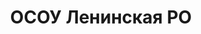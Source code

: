 ---
title: ОСОУ Ленинская РО
address: '69006, г. Запорожье, ул. Добролюбова, 3'
phone:
  - (061) 275-60-61
url: ''
about: ''
searchTitle: 'ОСОУ Ленинская РО, 69006, г. Запорожье, ул. Добролюбова, 3'
tags:
  - Детско-юношеские спортивные школы
geometry:
  location:
    lat: 47.8623026
    lng: 35.1052644
  viewport:
    northeast:
      lat: 47.8637252802915
      lng: 35.1064725802915
    southwest:
      lat: 47.8610273197085
      lng: 35.1037746197085
place_id: ChIJsRRq8sRm3EARfPy0DMG2Ud4

---